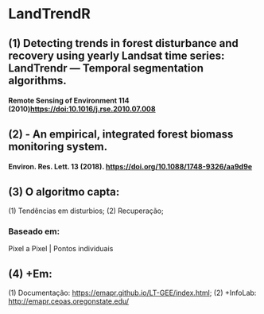 # LandTrendR 
## (1) Detecting trends in forest disturbance and recovery using yearly Landsat time series: LandTrendr — Temporal segmentation algorithms. 
#### Remote Sensing of Environment 114 (2010)<https://doi:10.1016/j.rse.2010.07.008>

## (2)  - An empirical, integrated forest biomass monitoring system. 
#### Environ. Res. Lett. 13 (2018). <https://doi.org/10.1088/1748-9326/aa9d9e>

## (3) O algoritmo capta:
(1) Tendências em disturbios;
(2) Recuperação;

### Baseado em:
Pixel a Pixel | Pontos individuais


## (4) +Em: 
(1) Documentação: <https://emapr.github.io/LT-GEE/index.html>;
(2) +InfoLab: <http://emapr.ceoas.oregonstate.edu/>
